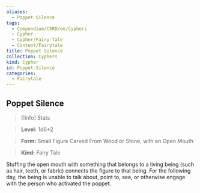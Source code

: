 ```yaml
---
aliases:
  - Poppet Silence
tags:
  - Compendium/CSRD/en/Cyphers
  - Cypher
  - Cypher/Fairy-Tale
  - Content/Fairytale
title: Poppet Silence
collection: Cyphers
kind: Cypher
id: Poppet-Silence
categories:
  - Fairytale
---
```

## Poppet Silence    
>[!info] Stats    
> **Level:** 1d6+2    
> **Form:** Small Figure Carved From Wood or Stone, with an Open Mouth    
> **Kind:** Fairy Tale  
    
Stuffing the open mouth with something that belongs to a living being (such as hair, teeth, or fabric) connects the figure to that being. For the following day, the being is unable to talk about, point to, see, or otherwise engage with the person who activated the poppet.
